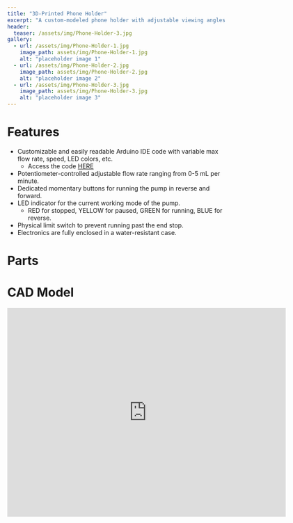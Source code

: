 ```yaml
---
title: "3D-Printed Phone Holder"
excerpt: "A custom-modeled phone holder with adjustable viewing angles."
header:
  teaser: /assets/img/Phone-Holder-3.jpg
gallery:
  - url: /assets/img/Phone-Holder-1.jpg
    image_path: assets/img/Phone-Holder-1.jpg
    alt: "placeholder image 1"
  - url: /assets/img/Phone-Holder-2.jpg
    image_path: assets/img/Phone-Holder-2.jpg
    alt: "placeholder image 2"
  - url: /assets/img/Phone-Holder-3.jpg
    image_path: assets/img/Phone-Holder-3.jpg
    alt: "placeholder image 3"
---
```


# Features

* Customizable and easily readable Arduino IDE code with variable max flow rate, speed, LED colors, etc.
  * Access the code [HERE](https://github.com/wal627/Syringe-Pump/blob/main/Syringe_pot.ino)
* Potentiometer-controlled adjustable flow rate ranging from 0-5 mL per minute.
* Dedicated momentary buttons for running the pump in reverse and forward.
* LED indicator for the current working mode of the pump. 
  * RED for stopped, YELLOW for paused, GREEN for running, BLUE for reverse.
* Physical limit switch to prevent running past the end stop.
* Electronics are fully enclosed in a water-resistant case.

# Parts

# CAD Model
<iframe src="https://vanderbilt643.autodesk360.com/shares/public/SH512d4QTec90decfa6ed4beca740aae9bb2?mode=embed" width="640" height="480" allowfullscreen="true" webkitallowfullscreen="true" mozallowfullscreen="true"  frameborder="0"></iframe>
